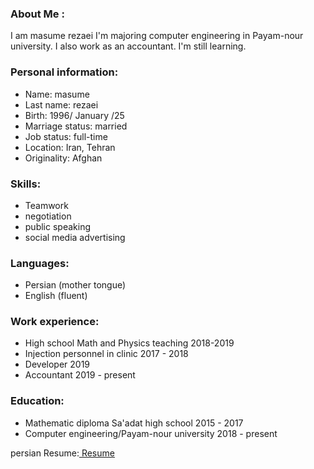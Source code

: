 
### About Me : 
I am masume rezaei
I'm majoring computer engineering in Payam-nour university.
I also work as an accountant.
I'm still learning.
### Personal information:
+ Name: masume
+ Last name: rezaei
+ Birth: 1996/ January /25
+ Marriage status: married
+ Job status: full-time
+ Location: Iran, Tehran 
+ Originality: Afghan 
### Skills: 
- Teamwork
- negotiation
- public speaking
- social media advertising 
### Languages:
- Persian (mother tongue) 
- English (fluent) 
### Work experience:
- High school Math and Physics teaching 2018-2019
- Injection personnel in clinic 2017 - 2018 
- Developer 2019 
- Accountant 2019 - present 
### Education:
- Mathematic diploma Sa'adat high school 2015 - 2017
- Computer engineering/Payam-nour university 2018 - present


 persian Resume:<a href="https://rezaeimasumeh-fa.github.io/rezaeimasumeh.github.io/"> Resume </a>
